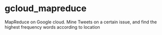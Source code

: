 # gcloud_mapreduce
MapReduce on Google cloud. Mine Tweets on a certain issue, and find the highest frequency words according to location
